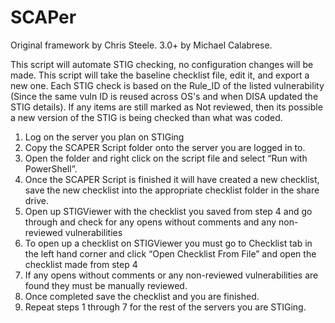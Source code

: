 # SCAPer

Original framework by Chris Steele.
3.0+ by Michael Calabrese.

This script will automate STIG checking, no configuration changes will be made. This script will take the baseline checklist file, edit it, and export a new one. Each STIG check is based on the Rule_ID of the listed vulnerability (Since the same vuln ID is reused across OS's and when DISA updated the STIG details). If any items are still marked as Not reviewed, then its possible a new version of the STIG is being checked than what was coded.

1.  Log on the server you plan on STIGing 
2.  Copy the SCAPER Script folder onto the server you are logged in to.
3.  Open the folder and right click on the script file and select “Run with PowerShell”.
4.  Once the SCAPER Script is finished it will have created a new checklist, save the new checklist into the appropriate checklist folder in the share drive. 
5.   Open up STIGViewer with the checklist you saved from step 4 and go through and check for any opens without comments and any non-reviewed vulnerabilities
6.  To open up a checklist on STIGViewer you must go to Checklist tab in the left hand corner and click “Open Checklist From File” and open the checklist made from step 4
7.  If any opens without comments or any non-reviewed vulnerabilities are found they must be manually reviewed. 
8.  Once completed save the checklist and you are finished. 
9.  Repeat steps 1 through 7 for the rest of the servers you are STIGing.
